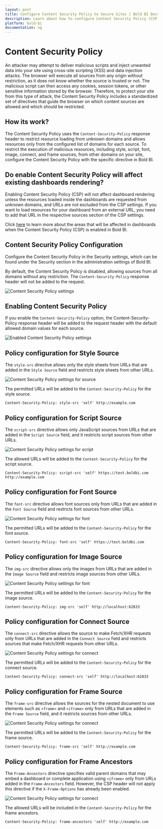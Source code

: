 ```yaml
---
layout: post
title: Configure Content Security Policy to Secure Sites | Bold BI Docs
description: Learn about how to configure Content Security Policy (CSP) settings to secure sites in the Bold BI embedded application.
platform: bold-bi
documentation: ug
---
```


# Content Security Policy

An attacker may attempt to deliver malicious scripts and inject unwanted data into your site using cross-site scripting (XSS) and data injection attacks. The browser will execute all sources from any origin without restriction, as it does not know whether the source is trusted or not. The malicious script can then access any cookies, session tokens, or other sensitive information stored by the browser. Therefore, to protect your site from this type of attack, the Content Security Policy includes a standardized set of directives that guide the browser on which content sources are allowed and which should be restricted.

## How its work?

The Content Security Policy uses the `Content-Security-Policy` response header to restrict resource loading from unknown domains and allows resources only from the configured list of domains for each source. To restrict the execution of malicious resources, including style, script, font, image, connect, and frame sources, from other domains on your site, configure the Content Security Policy with the specific directive in Bold BI.

## Do enable Content Security Policy will affect existing dashboards rendering?

Enabling Content Security Policy (CSP) will not affect dashboard rendering unless the resources loaded inside the dashboards are requested from unknown domains, and URLs are not excluded from the CSP settings. If you want to load resources for your dashboard from an external URL, you need to add that URL in the respective sources section of the CSP settings.

Click [here](/faq/how-will-the-dashboard-get-affected-while-csp-enabled/) to learn more about the areas that will be affected in dashboards when the Content Security Policy (CSP) is enabled in Bold BI.

## Content Security Policy Configuration

Configure the Content Security Policy in the Security settings, which can be found under the Security section in the administration settings of Bold BI.

By default, the Content Security Policy is disabled, allowing sources from all domains without any restriction. The `Content-Security-Policy` response header will not be added to the request.

![Content Security Policy settings](/static/assets/security-configuration/images/csp-settings.png#width=55%)

## Enabling Content Security Policy

If you enable the `Content-Security-Policy` option, the Content-Security-Policy response header will be added to the request header with the default allowed domain values for each source.

![Enabled Content Security Policy settings](/static/assets/security-configuration/images/enable-csp.png#width=55%)

## Policy configuration for Style Source

The `style-src` directive allows only the style sheets from URLs that are added in the `Style Source` field and restricts style sheets from other URLs.

![Content Security Policy settings for source](/static/assets/security-configuration/images/csp-source.png)

The permitted URLs will be added to the `Content-Security-Policy` for the style source.

`Content-Security-Policy: style-src 'self' http://example.com`


## Policy configuration for Script Source

The `script-src` directive allows only JavaScript sources from URLs that are added in the `Script Source` field, and it restricts script sources from other URLs.

![Content Security Policy settings for script](/static/assets/security-configuration/images/csp-script.png)

The allowed URLs will be added to the `Content-Security-Policy` for the script source.

`Content-Security-Policy: script-src 'self' https://test.boldbi.com http://example.com`


## Policy configuration for Font Source

The `font-src` directive allows font sources only from URLs that are added in the `Font Source` field and restricts font sources from other URLs.

![Content Security Policy settings for font](/static/assets/security-configuration/images/csp-font.png)

The permitted URLs will be added to the `Content-Security-Policy` for the font source.

`Content-Security-Policy: font-src 'self' https://test.boldbi.com`


## Policy configuration for Image Source

The `img-src` directive allows only the images from URLs that are added in the `Image Source` field and restricts image sources from other URLs.

![Content Security Policy settings for font](/static/assets/security-configuration/images/csp-image.png)

The permitted URLs will be added to the `Content-Security-Policy` for the image source.

`Content-Security-Policy: img-src 'self' http://localhost:62833`


## Policy configuration for Connect Source

The `connect-src` directive allows the source to make Fetch/XHR requests only from URLs that are added in the `Connect Source` field and restricts sources that make Fetch/XHR requests from other URLs.

![Content Security Policy settings for connect](/static/assets/security-configuration/images/csp-connect.png)

The permitted URLs will be added to the `Content-Security-Policy` for the connect source.

`Content-Security-Policy: connect-src 'self' http://localhost:62833`


## Policy configuration for Frame Source

The `frame-src` directive allows the sources for the nested document to use elements such as `<frame>` and `<iframe>` only from URLs that are added in the `Frame Source` field, and it restricts sources from other URLs.

![Content Security Policy settings for connect](/static/assets/security-configuration/images/csp-frame.png)

The permitted URLs will be added to the `Content-Security-Policy` for the frame source.

`Content-Security-Policy: frame-src 'self' http://example.com`

## Policy configuration for Frame Ancestors 

The `Frame-Ancestors` directive specifies valid parent domains that may embed a dashboard or complete application using `<iframe>` only from URLs added in the `Frame-Ancestors` field. However, the CSP header will not apply this directive if the `X-Frame-Options` has already been enabled.

![Content Security Policy settings for connect](/static/assets/security-configuration/images/csp-frame-ancestors.png)

The allowed URLs will be included in the `Content-Security-Policy` for the frame ancestors.

`Content-Security-Policy: frame-ancestors 'self' http://example.com`